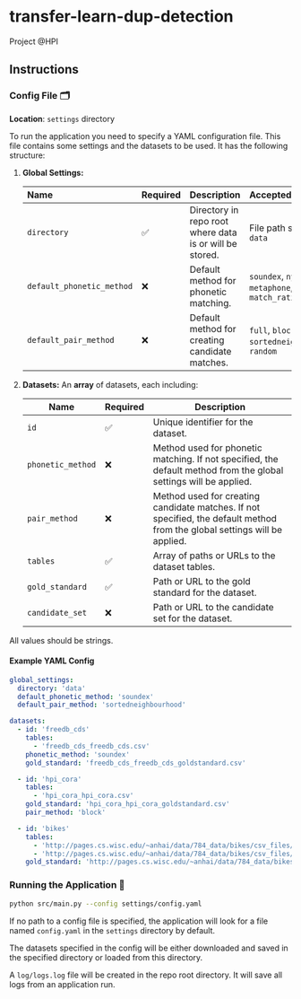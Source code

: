 # transfer-learn-dup-detection
Project @HPI

## Instructions

### Config File 🗂️

**Location**: `settings` directory

To run the application you need to specify a YAML configuration file.
This file contains some settings and the datasets to be used.
It has the following structure:

1. **Global Settings:**

    | Name                      | Required | Description                                              | Accepted Values                                    |
    |:--------------------------|:---------|:---------------------------------------------------------|:---------------------------------------------------|
    | `directory`               | ✅        | Directory in repo root where data is or will be stored.  | File path string, e.g. `data`                      |
    | `default_phonetic_method` | ❌        | Default method for phonetic matching.                    | `soundex`, `nysiis`, `metaphone`, `match_rating`   |
    | `default_pair_method`     | ❌        | Default method for creating candidate matches.           | `full`, `block`, `sortedneighbourhood`, `random`   |

2. **Datasets:** An **array** of datasets, each including:

   | Name               | Required  | Description                                                                                                                |
   |--------------------|-----------|----------------------------------------------------------------------------------------------------------------------------|
   | `id`               | ✅         | Unique identifier for the dataset.                                                                                         |
   | `phonetic_method`  | ❌         | Method used for phonetic matching. If not specified, the default method from the global settings will be applied.          |
   | `pair_method`      | ❌         | Method used for creating candidate matches. If not specified, the default method from the global settings will be applied. |
   | `tables`           | ✅         | Array of paths or URLs to the dataset tables.                                                                              |
   | `gold_standard`    | ✅         | Path or URL to the gold standard for the dataset.                                                                          |
   | `candidate_set`    | ❌         | Path or URL to the candidate set for the dataset.                                                                          |

All values should be strings.

#### Example YAML Config
```yaml
global_settings:
  directory: 'data'
  default_phonetic_method: 'soundex'
  default_pair_method: 'sortedneighbourhood'

datasets:
  - id: 'freedb_cds'
    tables:
      - 'freedb_cds_freedb_cds.csv'
    phonetic_method: 'soundex'
    gold_standard: 'freedb_cds_freedb_cds_goldstandard.csv'

  - id: 'hpi_cora'
    tables:
      - 'hpi_cora_hpi_cora.csv'
    gold_standard: 'hpi_cora_hpi_cora_goldstandard.csv'
    pair_method: 'block'

  - id: 'bikes'
    tables:
      - 'http://pages.cs.wisc.edu/~anhai/data/784_data/bikes/csv_files/bikedekho.csv'
      - 'http://pages.cs.wisc.edu/~anhai/data/784_data/bikes/csv_files/bikewale.csv'
    gold_standard: 'http://pages.cs.wisc.edu/~anhai/data/784_data/bikes/csv_files/labeled_data.csv'

```

### Running the Application 🚀

   ```bash
   python src/main.py --config settings/config.yaml
   ```

If no path to a config file is specified, the application will look for a file named `config.yaml` in the `settings` directory by default.

The datasets specified in the config will be either downloaded and saved in the specified directory or loaded from this directory.

A `log/logs.log` file will be created in the repo root directory. It will save all logs from an application run.
